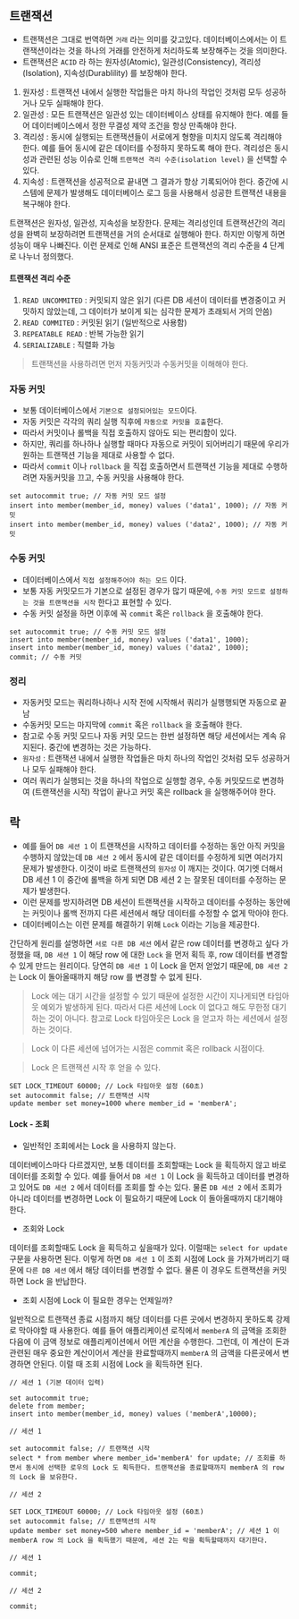 ## 트랜잭션 

- 트랜잭션은 그대로 번역하면 `거래` 라는 의미를 갖고있다. 데이터베이스에서는 이 
트랜잭션이라는 것을 하나의 거래를 안전하게 처리하도록 보장해주는 것을 의미한다.
- 트랜잭션은 `ACID` 라 하는 원자성(Atomic), 일관성(Consistency), 격리성(Isolation), 지속성(Durablility) 를 보장해야 한다.

1. 원자성 : 트랜잭션 내에서 실행한 작업들은 마치 하나의 작업인 것처럼 모두 성공하거나 모두 실패해야 한다.
2. 일관성 : 모든 트랜잭션은 일관성 있는 데이터베이스 상태를 유지해야 한다. 예를 들어 데이터베이스에서 정한 무결성 제약 조건을 항상 만족해야 한다.
3. 격리성 : 동시에 실행되는 트랜잭션들이 서로에게 형향을 미치지 않도록 격리해야 한다. 예를 들어 동시에 같은 데이터를 수정하지 못하도록 해야 한다.
격리성은 동시성과 관련된 성능 이슈로 인해 `트랜잭션 격리 수준(isolation level)` 을 선택할 수 있다.
4. 지속성 : 트랜잭션을 성공적으로 끝내면 그 결과가 항상 기록되어야 한다. 중간에 시스템에 문제가 발생해도 데이터베이스 로그 등을 사용해서 성공한 트랜잭션 내용을 복구해야 한다.

트랜잭션은 원자성, 일관성, 지속성을 보장한다. 문제는 격리성인데 트랜잭션간의 격리성을 완벽히 보장하려면 트랜잭션을 거의 순서대로 실행해아 한다.
하지만 이렇게 하면 성능이 매우 나빠진다. 이런 문제로 인해 ANSI 표준은 트랜잭션의 격리 수준을 4 단계로 나누너 정의했다.

#### 트랜잭션 격리 수준

1. `READ UNCOMMITED` : 커밋되지 않은 읽기 (다른 DB 세션이 데이터를 변경중이고 커밋하지 않았는데, 그 데이터가 보이게 되는 심각한 문제가 초래되서 거의 안씀)
2. `READ COMMITED` : 커밋된 읽기 (일반적으로 사용함)
3. `REPEATABLE READ` : 반복 가능한 읽기
4. `SERIALIZABLE` : 직렬화 가능

> 트랜잭션을 사용하려면 먼저 자동커밋과 수동커밋을 이해해야 한다.

### 자동 커밋

- 보통 데이터베이스에서 `기본으로 설정되어있는 모드`이다.
- 자동 커밋은 각각의 쿼리 실행 직후에 `자동으로 커밋을 호출`한다.
- 따라서 커밋이나 롤백을 직접 호출하지 않아도 되는 편리함이 있다.
- 하지만, 쿼리를 하나하나 실행할 때마다 자동으로 커밋이 되어버리기 때문에 우리가 원하는 
트랜잭션 기능을 제대로 사용할 수 없다.
- 따라서 `commit` 이나 `rollback` 을 직접 호출하면서 트랜잭션 기능을 제대로 수행하려면 자동커밋을 끄고, 수동 커밋을 사용해야 한다.

```mysql
set autocommit true; // 자동 커밋 모드 설정
insert into member(member_id, money) values ('data1', 1000); // 자동 커밋
insert into member(member_id, money) values ('data2', 1000); // 자동 커밋
```

### 수동 커밋

- 데이터베이스에서 `직접 설정해주어야 하는 모드` 이다.
- 보통 자동 커밋모드가 기본으로 설정된 경우가 많기 때문에, `수동 커밋 모드로 설정하는 것을 트랜잭션을 시작` 한다고 표현할 수 있다.
- 수동 커밋 설정을 하면 이후에 꼭 `commit` 혹은 `rollback` 을 호출해야 한다.

```h2
set autocommit true; // 수동 커밋 모드 설정
insert into member(member_id, money) values ('data1', 1000);
insert into member(member_id, money) values ('data2', 1000);
commit; // 수동 커밋
```

### 정리

* 자동커밋 모드는 쿼리하나하나 시작 전에 시작해서 쿼리가 실행행되면 자동으로 끝남
* 수동커밋 모드는 마지막에 `commit` 혹은 `rollback` 을 호출해야 한다. 
* 참고로 수동 커밋 모드나 자동 커밋 모드는 한번 설정하면 해당 세션에서는 계속 유지된다. 중간에 변경하는 것은 가능하다.
* `원자성` : 트랜잭션 내에서 실행한 작업들은 마치 하나의 작업인 것처럼 모두 성공하거나 모두 실패해야 한다.
* 여러 쿼리가 실행되는 것을 하나의 작업으로 실행할 경우, 수동 커밋모드로 변경하여 (트랜잭션을 시작) 작업이 끝나고 커밋 혹은 rollback 을 실행해주어야 한다.

## 락

- 예를 들어 `DB 세션 1` 이 트랜잭션을 시작하고 데이터를 수정하는 동안 아직 커밋을 수행하지 않았는데 `DB 세션 2` 에서 동시에 같은 데이터를 수정하게 되면
여러가지 문제가 발생한다. 이것이 바로 트랜잭션의 `원자성` 이 깨지는 것이다. 여기엣 더해서 DB 세션 1 이 중간에 롤백을 하게 되면 DB 세션 2 는 잘못된 데이터를 수정하는 문제가 발생한다.
- 이런 문제를 방지하려면 DB 세션이 트랜잭션을 시작하고 데이터를 수정하는 동안에는 커밋이나 롤백 전까지 다른 세션에서 해당 데이터를 수정할 수 없게 막아야 한다.
- 데이터베이스는 이런 문제를 해결하기 위해 `Lock` 이라는 기능을 제공한다.

간단하게 원리를 설명하면 `서로 다른 DB 세션` 에서 같은 row 데이터를 변경하고 싶다 가정했을 때,
`DB 세션 1` 이 해당 row 에 대한 `Lock` 을 먼저 획득 후, row 데이터를 변경할 수 있게 만드는 원리이다.
당연히 `DB 세션 1` 이 Lock 을 먼저 얻었기 때문에, `DB 세션 2` 는 Lock 이 돌아올때까지 해당 row 를 변경할 수 없게 된다.

> Lock 에는 대기 시간을 설정할 수 있기 때문에 설정한 시간이 지나게되면  타임아웃 예외가 발생하게 된다. 따라서 다른 세션에 Lock 이 없다고 해도 무한정 대기하는 것이 아니다.
참고로 Lock 타임아웃은 Lock 을 얻고자 하는 세션에서 설정하는 것이다.

> Lock 이 다른 세션에 넘어가는 시점은 commit 혹은 rollback 시점이다.

> Lock 은 트랜잭션 시작 후 얻을 수 있다.

```h2
SET LOCK_TIMEOUT 60000; // Lock 타임아웃 설정 (60초)
set autocommit false; // 트랜잭션 시작
update member set money=1000 where member_id = 'memberA';
```

#### Lock - 조회

- 일반적인 조회에서는 Lock 을 사용하지 않는다.

데이터베이스마다 다르겠지만, 보통 데이터를 조회할때는 Lock 을 획득하지 않고 바로 데이터를 조회할 수 있다.
예를 들어서 `DB 세션 1` 이 Lock 을 획득하고 데이터를 변경하고 있어도 `DB 세션 2` 에서 데이터를 조회를 할 수는 있다.
물론 `DB 세션 2` 에서 조회가 아니라 데이터를 변경하면 Lock 이 필요하기 때문에 Lock 이 돌아올때까지 대기해야 한다.

- 조회와  Lock

데이터를 조회할때도 Lock 을 획득하고 싶을때가 있다. 이럴때는 `select for update` 구문을 사용하면 된다.
이렇게 하면 `DB 세션 1` 이 조회 시점에 Lock 을 가져가버리기 때문에 `다른 DB 세션` 에서 해당 데이터를 변경할 수 없다.
물론 이 경우도 트랜잭션을 커밋하면 Lock 을 반납한다.

- 조회 시점에 Lock 이 필요한 경우는 언제일까?

일반적으로 트랜잭션 종료 시점까지 해당 데이터를 다른 곳에서 변경하지 못하도록 강제로 막아야할 때 사용한다.
예를 들어 애플리케이션 로직에서 `memberA` 의 금액을 조회한 다음에 이 금액 정보로 애플리케이션에서 어떤 계산을 수행한다.
그런데, 이 계산이 돈과 관련된 매우 중요한 계산이어서 계산을 완료할때까지 `memberA` 의 금액을 다른곳에서 변경하면 안된다.
이럴 때 조회 시점에 Lock 을 획득하면 된다.

```h2 
// 세션 1 (기본 데이터 입력)

set autocommit true;
delete from member;
insert into member(member_id, money) values ('memberA',10000);
```

```h2 
// 세션 1

set autocommit false; // 트랜잭션 시작
select * from member where member_id='memberA' for update; // 조회를 하면서 동시에 선택한 로우의 Lock 도 획득한다. 트랜잭션을 종료할때까지 memberA 의 row 의 Lock 을 보유한다.
```

```h2 
// 세션 2

SET LOCK_TIMEOUT 60000; // Lock 타임아웃 설정 (60초)
set autocommit false; // 트랜잭션의 시작
update member set money=500 where member_id = 'memberA'; // 세션 1 이 memberA row 의 Lock 을 획득했기 때문에, 세션 2는 락을 획득할때까지 대기한다.
```

```h2 
// 세션 1

commit;
```

```h2 
// 세션 2

commit;
```
